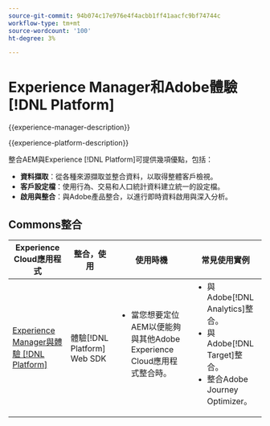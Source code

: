 ```yaml
---
source-git-commit: 94b074c17e976e4f4acbb1ff41aacfc9bf74744c
workflow-type: tm+mt
source-wordcount: '100'
ht-degree: 3%

---
```



# Experience Manager和Adobe體驗[!DNL Platform]

{{experience-manager-description}}

{{experience-platform-description}}

整合AEM與Experience [!DNL Platform]可提供幾項優點，包括：

+ **資料擷取**：從各種來源擷取並整合資料，以取得整體客戶檢視。
+ **客戶設定檔**：使用行為、交易和人口統計資料建立統一的設定檔。
+ **啟用與整合**：與Adobe產品整合，以進行即時資料啟用與深入分析。

## Commons整合

<table>
    <thead>
        <tr>
            <th>Experience Cloud應用程式</th>
            <th>整合，使用</th>
            <th>使用時機</th>
            <th>常見使用實例</th>
        </tr>
    </thead>
    <tbody>
        <tr>
            <td><a href="https://experienceleague.adobe.com/docs/experience-manager-learn/sites/integrations/experience-platform/web-sdk.html?lang=zh-Hant" target="_blank" rel="noreferrer">Experience Manager與體驗 [!DNL Platform]</a></td>
            <td>體驗[!DNL Platform] Web SDK</td>
            <td>
                <ul style="margin-top: 0;">
                    <li>當您想要定位AEM以便能夠與其他Adobe Experience Cloud應用程式整合時。</li>
                </ul>
            </td>
            <td>
                <ul style="margin-top: 0;">
                  <li>與Adobe[!DNL Analytics]整合。</li>
                  <li>與Adobe[!DNL Target]整合。</li>
                  <li>整合Adobe Journey Optimizer。</li>
                </ul>
            </td>
        </tr>        
    </tbody>          
</table>
